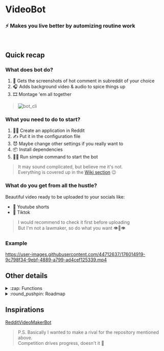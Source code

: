 # VideoBot

### :zap: Makes you live better by automizing routine work

&nbsp;

## Quick recap

### What does bot do?

1. 📸 Gets the screenshots of hot comment in subreddit of your choice
2. 🎧 Adds background video & audio to spice things up
3. 🎞 Montage 'em all together

> ![bot_cli](https://user-images.githubusercontent.com/44712637/176018906-a4adcbde-5a9f-4d88-bffd-88934049df2a.gif)


### What you need to do to start?

1. 👨‍💻 Create an application in Reddit
2. ✍️ Put it in the configuration file
3. 😈 Maybe change other settings if you really want to
4. 📦 Install dependencies
5. 🏃‍♂️ Run simple command to start the bot

> It may sound complicated, but believe me it's not.\
> Everything is covered up in the [Wiki section](https://github.com/Drugsosos/VideoBot/wiki/Install-guide) 😉

### What do you get from all the hustle?

Beautiful video ready to be uploaded to your socials like:

* 🎥 Youtube shorts
* 🪩 Tiktok

> I would recommend to check it first before uploading\
> But I'm not a lawmaker, so do what you want 👁👄👁

### Example



https://user-images.githubusercontent.com/44712637/176014919-9c798f34-9ebf-4889-a799-ad4cef125339.mp4



## Other details

<details>
   <summary>
      :zap: Functions
   </summary>
  &nbsp;
  
  * 🤖 Find comments on Reddit and makes video compilation of them
  * 🏴 Dark theme
  * 🎤 Customizable TTS voices
  * 🎑 Customizable background video / audio
  * 🍑 NSFW filter
  * 🔇 Profane filter
  * ⚙️ Wide range of customizable settings

</details>


<details>
   <summary>
      :round_pushpin: Roadmap
   </summary>
  &nbsp;
  
   * 🛠 Add support for subreddits with videos (r/memes)
   * 🪚 Text recognition on screenshots
   * ⛏Tumblr support
   * 🔧 Twitter support

</details>

## Inspirations

[RedditVideoMakerBot](https://github.com/elebumm/RedditVideoMakerBot)

> P.S. Basically I wanted to make a rival for the repository mentioned above.\
Competition drives progress, doesn't it 🐸
